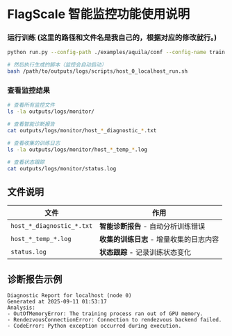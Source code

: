 # FlagScale 智能监控功能使用说明

### 运行训练 (这里的路径和文件名是我自己的，根据对应的修改就行。)
```bash
python run.py --config-path ./examples/aquila/conf --config-name train train=3b_fixed experiment.runner.nproc_per_node=2 train.data.data_path=./data/pile_wikipedia_demo action=run

# 然后执行生成的脚本（监控会自动启动）
bash /path/to/outputs/logs/scripts/host_0_localhost_run.sh
```

### 查看监控结果
```bash
# 查看所有监控文件
ls -la outputs/logs/monitor/

# 查看智能诊断报告
cat outputs/logs/monitor/host_*_diagnostic_*.txt

# 查看收集的训练日志
ls -la outputs/logs/monitor/host_*_temp_*.log

# 查看状态跟踪
cat outputs/logs/monitor/status.log
```

## 文件说明

| 文件 | 作用 |
|------|------|
| `host_*_diagnostic_*.txt` | **智能诊断报告** - 自动分析训练错误 |
| `host_*_temp_*.log` | **收集的训练日志** - 增量收集的日志内容 |
| `status.log` | **状态跟踪** - 记录训练状态变化 |

## 诊断报告示例

```
Diagnostic Report for localhost (node 0)
Generated at 2025-09-11 01:53:17
Analysis:
- OutOfMemoryError: The training process ran out of GPU memory.
- RendezvousConnectionError: Connection to rendezvous backend failed.
- CodeError: Python exception occurred during execution.
```